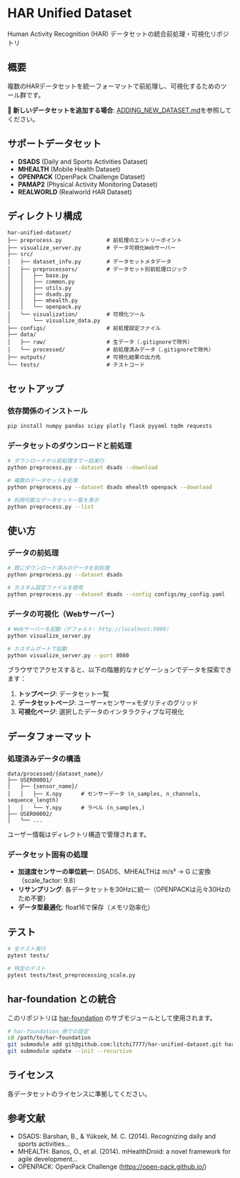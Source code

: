 # HAR Unified Dataset

Human Activity Recognition (HAR) データセットの統合前処理・可視化リポジトリ

## 概要

複数のHARデータセットを統一フォーマットで前処理し、可視化するためのツール群です。

**📘 新しいデータセットを追加する場合**: [ADDING_NEW_DATASET.md](ADDING_NEW_DATASET.md)を参照してください。

## サポートデータセット

- **DSADS** (Daily and Sports Activities Dataset)
- **MHEALTH** (Mobile Health Dataset)
- **OPENPACK** (OpenPack Challenge Dataset)
- **PAMAP2** (Physical Activity Monitoring Dataset)
- **REALWORLD** (Realworld HAR Dataset)

## ディレクトリ構成

```
har-unified-dataset/
├── preprocess.py              # 前処理のエントリーポイント
├── visualize_server.py        # データ可視化Webサーバー
├── src/
│   ├── dataset_info.py        # データセットメタデータ
│   ├── preprocessors/         # データセット別前処理ロジック
│   │   ├── base.py
│   │   ├── common.py
│   │   ├── utils.py
│   │   ├── dsads.py
│   │   ├── mhealth.py
│   │   └── openpack.py
│   └── visualization/         # 可視化ツール
│       └── visualize_data.py
├── configs/                   # 前処理設定ファイル
├── data/
│   ├── raw/                   # 生データ（.gitignoreで除外）
│   └── processed/             # 前処理済みデータ（.gitignoreで除外）
├── outputs/                   # 可視化結果の出力先
└── tests/                     # テストコード

```

## セットアップ

### 依存関係のインストール

```bash
pip install numpy pandas scipy plotly flask pyyaml tqdm requests
```

### データセットのダウンロードと前処理

```bash
# ダウンロードから前処理まで一括実行
python preprocess.py --dataset dsads --download

# 複数のデータセットを処理
python preprocess.py --dataset dsads mhealth openpack --download

# 利用可能なデータセット一覧を表示
python preprocess.py --list
```

## 使い方

### データの前処理

```bash
# 既にダウンロード済みのデータを前処理
python preprocess.py --dataset dsads

# カスタム設定ファイルを使用
python preprocess.py --dataset dsads --config configs/my_config.yaml
```

### データの可視化（Webサーバー）

```bash
# Webサーバーを起動（デフォルト: http://localhost:5000）
python visualize_server.py

# カスタムポートで起動
python visualize_server.py --port 8080
```

ブラウザでアクセスすると、以下の階層的なナビゲーションでデータを探索できます：

1. **トップページ**: データセット一覧
2. **データセットページ**: ユーザー×センサー×モダリティのグリッド
3. **可視化ページ**: 選択したデータのインタラクティブな可視化

## データフォーマット

### 処理済みデータの構造

```
data/processed/{dataset_name}/
├── USER00001/
│   ├── {sensor_name}/
│   │   ├── X.npy      # センサーデータ (n_samples, n_channels, sequence_length)
│   │   └── Y.npy      # ラベル (n_samples,)
├── USER00002/
│   └── ...
```

ユーザー情報はディレクトリ構造で管理されます。

### データセット固有の処理

- **加速度センサーの単位統一**: DSADS、MHEALTHは m/s² → G に変換（scale_factor: 9.8）
- **リサンプリング**: 各データセットを30Hzに統一（OPENPACKは元々30Hzのため不要）
- **データ型最適化**: float16で保存（メモリ効率化）

## テスト

```bash
# 全テスト実行
pytest tests/

# 特定のテスト
pytest tests/test_preprocessing_scale.py
```

## har-foundation との統合

このリポジトリは [har-foundation](https://github.com/litchi7777/har-foundation) のサブモジュールとして使用されます。

```bash
# har-foundation 側での設定
cd /path/to/har-foundation
git submodule add git@github.com:litchi7777/har-unified-dataset.git har-unified-dataset
git submodule update --init --recursive
```

## ライセンス

各データセットのライセンスに準拠してください。

## 参考文献

- DSADS: Barshan, B., & Yüksek, M. C. (2014). Recognizing daily and sports activities...
- MHEALTH: Banos, O., et al. (2014). mHealthDroid: a novel framework for agile development...
- OPENPACK: OpenPack Challenge (https://open-pack.github.io/)
